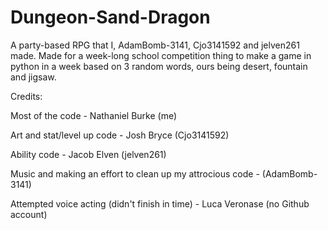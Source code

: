 # Dungeon-Sand-Dragon

A party-based RPG that I, AdamBomb-3141, Cjo3141592 and jelven261 made.
Made for a week-long school competition thing to make a game in python in a week based on 3 random words, ours being desert, fountain and jigsaw.

Credits:

Most of the code - Nathaniel Burke (me)

Art and stat/level up code - Josh Bryce (Cjo3141592)

Ability code - Jacob Elven (jelven261)

Music and making an effort to clean up my attrocious code - (AdamBomb-3141)

Attempted voice acting (didn't finish in time) - Luca Veronase (no Github account)
